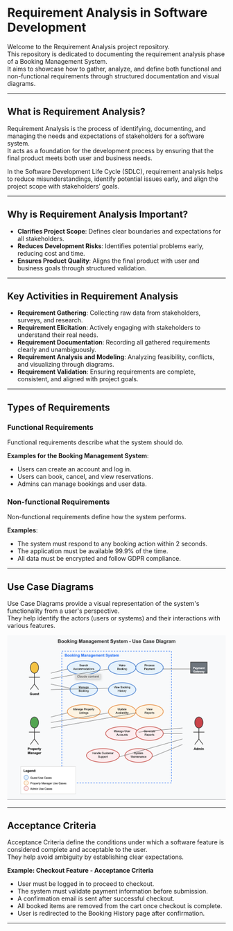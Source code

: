 # Requirement Analysis in Software Development

Welcome to the Requirement Analysis project repository.  
This repository is dedicated to documenting the requirement analysis phase of a Booking Management System.  
It aims to showcase how to gather, analyze, and define both functional and non-functional requirements through structured documentation and visual diagrams.

---

## What is Requirement Analysis?

Requirement Analysis is the process of identifying, documenting, and managing the needs and expectations of stakeholders for a software system.  
It acts as a foundation for the development process by ensuring that the final product meets both user and business needs.  

In the Software Development Life Cycle (SDLC), requirement analysis helps to reduce misunderstandings, identify potential issues early, and align the project scope with stakeholders’ goals.

---

## Why is Requirement Analysis Important?

- **Clarifies Project Scope**: Defines clear boundaries and expectations for all stakeholders.
- **Reduces Development Risks**: Identifies potential problems early, reducing cost and time.
- **Ensures Product Quality**: Aligns the final product with user and business goals through structured validation.

---

## Key Activities in Requirement Analysis

- **Requirement Gathering**: Collecting raw data from stakeholders, surveys, and research.
- **Requirement Elicitation**: Actively engaging with stakeholders to understand their real needs.
- **Requirement Documentation**: Recording all gathered requirements clearly and unambiguously.
- **Requirement Analysis and Modeling**: Analyzing feasibility, conflicts, and visualizing through diagrams.
- **Requirement Validation**: Ensuring requirements are complete, consistent, and aligned with project goals.

---

## Types of Requirements

### Functional Requirements

Functional requirements describe what the system should do.

**Examples for the Booking Management System**:
- Users can create an account and log in.
- Users can book, cancel, and view reservations.
- Admins can manage bookings and user data.

### Non-functional Requirements

Non-functional requirements define how the system performs.

**Examples**:
- The system must respond to any booking action within 2 seconds.
- The application must be available 99.9% of the time.
- All data must be encrypted and follow GDPR compliance.

---

## Use Case Diagrams

Use Case Diagrams provide a visual representation of the system's functionality from a user's perspective.  
They help identify the actors (users or systems) and their interactions with various features.

![Booking System Use Case](alx-booking-uc.png)

---

## Acceptance Criteria

Acceptance Criteria define the conditions under which a software feature is considered complete and acceptable to the user.  
They help avoid ambiguity by establishing clear expectations.

**Example: Checkout Feature - Acceptance Criteria**

- User must be logged in to proceed to checkout.
- The system must validate payment information before submission.
- A confirmation email is sent after successful checkout.
- All booked items are removed from the cart once checkout is complete.
- User is redirected to the Booking History page after confirmation.

---
